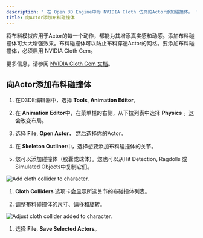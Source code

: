 ```yaml
---
description: ' 在 Open 3D Engine中为 NVIDIA Cloth 仿真的Actor添加碰撞体。 '
title: 向Actor添加布料碰撞体
---
```



将布料模拟应用于Actor的每一个动作，都能为其增添真实感和动感。添加布料碰撞体可大大增强效果。布料碰撞体可以防止布料穿透Actor的网格。要添加布料碰撞体，必须启用 NVIDIA Cloth Gem。

更多信息，请参阅 [NVIDIA Cloth Gem 文档](/docs/user-guide/interactivity/physics/nvidia-cloth/)。

## 向Actor添加布料碰撞体

1. 在O3DE编辑器中，选择 **Tools**, **Animation Editor**。

1. 在 **Animation Editor**中，在菜单栏的右侧，从下拉列表中选择 **Physics** 。这会改变布局。 

1. 选择 **File**, **Open Actor**， 然后选择你的Actor。

1. 在 **Skeleton Outliner**中，选择想要添加布料碰撞体的关节。

1. 您可以添加碰撞体（胶囊或球体）。您也可以从Hit Detection, Ragdolls 或 Simulated Objects中复制它们。

![Add cloth collider to character.](/images/user-guide/actor-animation/nvidiacloth/ui-cloth-add-collider.png)

1. **Cloth Colliders** 选项卡会显示所选关节的布碰撞体列表。

1. 调整布料碰撞体的尺寸、偏移和旋转。

![Adjust cloth collider added to character.](/images/user-guide/actor-animation/nvidiacloth/ui-cloth-adjust-collider.png)

1. 选择 **File**, **Save Selected Actors**。
